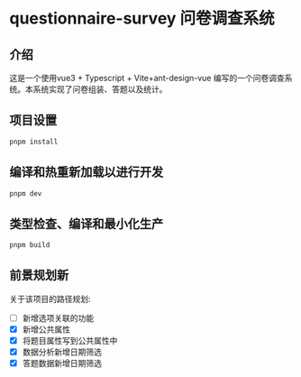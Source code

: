 # questionnaire-survey 问卷调查系统

## 介绍

这是一个使用vue3 + Typescript + Vite+ant-design-vue 编写的一个问卷调查系统。本系统实现了问卷组装、答题以及统计。

## 项目设置

```sh
pnpm install
```

## 编译和热重新加载以进行开发

```sh
pnpm dev
```

## 类型检查、编译和最小化生产

```sh
pnpm build
```

## 前景规划新

关于该项目的路径规划:

- [ ] 新增选项关联的功能
- [X] 新增公共属性
- [X] 将题目属性写到公共属性中
- [X] 数据分析新增日期筛选
- [X] 答题数据新增日期筛选
